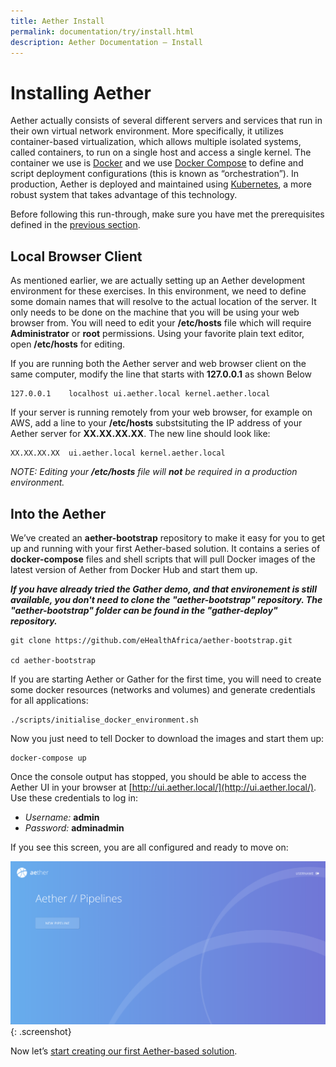 ```yaml
---
title: Aether Install
permalink: documentation/try/install.html
description: Aether Documentation – Install
---
```

# Installing Aether
Aether actually consists of several different servers and services that run in their own virtual network environment.  More specifically, it utilizes container-based virtualization, which allows multiple isolated systems, called containers, to run on a single host and access a single kernel.  The container we use is [Docker](https://www.docker.com/) and we use [Docker Compose](https://docs.docker.com/compose/) to define and script deployment configurations (this is known as “orchestration”).  In production, Aether is deployed and maintained using [Kubernetes](https://kubernetes.io/), a more robust system that takes advantage of this technology.   

Before following this run-through, make sure you have met the prerequisites defined in the [previous section](index).
## Local Browser Client
As mentioned earlier, we are actually setting up an Aether development environment for these exercises.  In this environment, we need to define some domain names that will resolve to the actual location of the server.  It only needs to be done on the machine that you will be using your web browser from.  You will need to edit your **/etc/hosts** file which will require **Administrator** or **root** permissions.  Using your favorite plain text editor, open **/etc/hosts** for editing.  

If you are running both the Aether server and web browser client on the same computer, modify the line that starts with **127.0.0.1** as shown Below
```
127.0.0.1    localhost ui.aether.local kernel.aether.local
```
If your server is running remotely from your web browser, for example on AWS,  add a line to your **/etc/hosts** substsituting the IP address of your Aether server for **XX.XX.XX.XX**.  The new line should look like:
```
XX.XX.XX.XX  ui.aether.local kernel.aether.local
```

_NOTE: Editing your **/etc/hosts** file will **not** be required in a production environment._

## Into the Aether
We’ve created an **aether-bootstrap** repository to make it easy for you to get up and running with your first Aether-based solution. It contains a series of **docker-compose** files and shell scripts that will pull Docker images of the latest version of Aether from Docker Hub and start them up. 

_**If you have already tried the Gather demo, and that environement is still available, you don't need to clone the "aether-bootstrap" repository.  The "aether-bootstrap" folder can be found in the "gather-deploy" repository.**_

```
git clone https://github.com/eHealthAfrica/aether-bootstrap.git

cd aether-bootstrap
```

If you are starting Aether or Gather for the first time, you will need to create some docker resources (networks and volumes) and generate credentials for all applications:

```
./scripts/initialise_docker_environment.sh
```

Now you just need to tell Docker to download the images and start them up:

```
docker-compose up
```

Once the console output has stopped, you should be able to access the Aether UI in your browser at [http://ui.aether.local/](http://ui.aether.local/). Use these credentials to log in:

- _Username:_ **admin**
- _Password:_ **adminadmin**

If you see this screen, you are all configured and ready to move on:

![AUX](/images/screenshots/pipelines-overview-start.png)
{: .screenshot}

Now let’s [start creating our first Aether-based solution](first-mapping).

